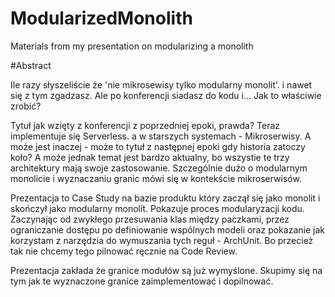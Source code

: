 # ModularizedMonolith
Materials from my presentation on modularizing a monolith

#Abstract

Ile razy słyszeliście że 'nie mikrosewisy tylko modularny monolit'. i nawet się z tym zgadzasz. Ale po konferencji siadasz do kodu i... Jak to właściwie zrobić?

Tytuł jak wzięty z konferencji z poprzedniej epoki, prawda? Teraz implementuje się Serverless. a w starszych systemach - Mikroserwisy. A może jest inaczej - może to tytuł z następnej epoki gdy historia zatoczy koło? A może jednak temat jest bardzo aktualny, bo wszystie te trzy architektury mają swoje zastosowanie. Szczególnie dużo o modularnym monolicie i wyznaczaniu granic mówi się w kontekście mikroserwisów. 

Prezentacja to Case Study na bazie produktu który zaczął się jako monolit i skończył jako modularny monolit. Pokazuje proces modularyzacji kodu. Zaczynając od zwykłego przesuwania klas między paczkami, przez ograniczanie dostępu po definiowanie wspólnych modeli oraz pokazanie jak korzystam z narzędzia do wymuszania tych reguł - ArchUnit. Bo przecież  tak nie chcemy tego pilnować ręcznie na Code Review. 

Prezentacja zakłada że granice modułów są już wymyślone. Skupimy się na tym jak te wyznaczone granice zaimplementować i dopilnować. 
